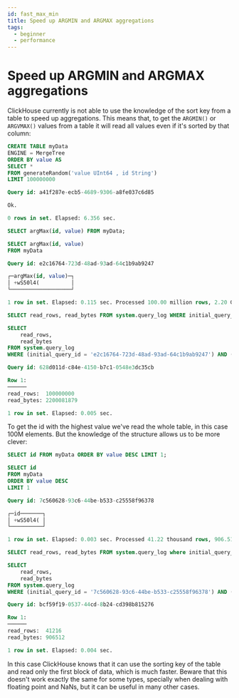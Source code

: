 ```yaml
---
id: fast_max_min
title: Speed up ARGMIN and ARGMAX aggregations
tags:
  - beginner
  - performance
---
```


# Speed up ARGMIN and ARGMAX aggregations

ClickHouse currently is not able to use the knowledge of the sort key from a table to speed up aggregations. This means that, to get the `ARGMIN()` or `ARGVMAX()` values from a table it will read all values even if it's sorted by that column:

```sql
CREATE TABLE myData
ENGINE = MergeTree
ORDER BY value AS
SELECT *
FROM generateRandom('value UInt64 , id String')
LIMIT 100000000

Query id: a41f287e-ecb5-4689-9306-a8fe037c6d85

Ok.

0 rows in set. Elapsed: 6.356 sec.

SELECT argMax(id, value) FROM myData;

SELECT argMax(id, value)
FROM myData

Query id: e2c16764-723d-48ad-93ad-64c1b9ab9247

┌─argMax(id, value)─┐
│ +wS50l4(          │
└───────────────────┘

1 row in set. Elapsed: 0.115 sec. Processed 100.00 million rows, 2.20 GB (866.13 million rows/s., 19.06 GB/s.)

SELECT read_rows, read_bytes FROM system.query_log WHERE initial_query_id = 'e2c16764-723d-48ad-93ad-64c1b9ab9247' AND type = 'QueryFinish' \G

SELECT
    read_rows,
    read_bytes
FROM system.query_log
WHERE (initial_query_id = 'e2c16764-723d-48ad-93ad-64c1b9ab9247') AND (type = 'QueryFinish')

Query id: 628d011d-c84e-4150-b7c1-0548e3dc35cb

Row 1:
──────
read_rows:  100000000
read_bytes: 2200081879

1 row in set. Elapsed: 0.005 sec. 
```

To get the id with the highest value we've read the whole table, in this case 100M elements. But the knowledge of the structure allows us to be more clever:

```sql
SELECT id FROM myData ORDER BY value DESC LIMIT 1;

SELECT id
FROM myData
ORDER BY value DESC
LIMIT 1

Query id: 7c560628-93c6-44be-b533-c25558f96378

┌─id───────┐
│ +wS50l4( │
└──────────┘

1 row in set. Elapsed: 0.003 sec. Processed 41.22 thousand rows, 906.51 KB (15.34 million rows/s., 337.29 MB/s.)

SELECT read_rows, read_bytes FROM system.query_log where initial_query_id = '7c560628-93c6-44be-b533-c25558f96378' AND type = 'QueryFinish' \G

SELECT
    read_rows,
    read_bytes
FROM system.query_log
WHERE (initial_query_id = '7c560628-93c6-44be-b533-c25558f96378') AND (type = 'QueryFinish')

Query id: bcf59f19-0537-44cd-8b24-cd398b815276

Row 1:
──────
read_rows:  41216
read_bytes: 906512

1 row in set. Elapsed: 0.004 sec.
```

In this case ClickHouse knows that it can use the sorting key of the table and read only the first block of data, which is much faster. Beware that this doesn't work exactly the same for some types, specially when dealing with floating point and NaNs, but it can be useful in many other cases.